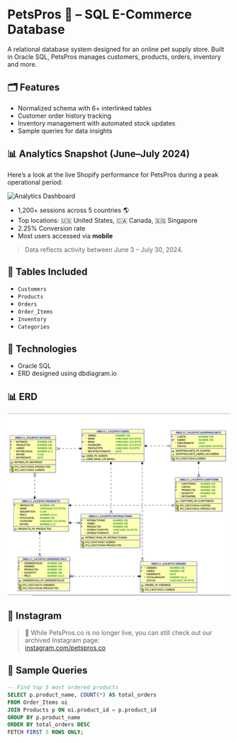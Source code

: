 # PetsPros 🐶 – SQL E-Commerce Database

A relational database system designed for an online pet supply store. Built in Oracle SQL, PetsPros manages customers, products, orders, inventory and more.

## 🗂️ Features

- Normalized schema with 6+ interlinked tables
- Customer order history tracking
- Inventory management with automated stock updates
- Sample queries for data insights

## 📊 Analytics Snapshot (June–July 2024)

Here’s a look at the live Shopify performance for PetsPros during a peak operational period:

![Analytics Dashboard](sql_scripts/media/PetsPros_analytics.png)

- 1,200+ sessions across 5 countries 🌎
- Top locations: 🇺🇸 United States, 🇨🇦 Canada, 🇸🇬 Singapore
- 2.25% Conversion rate
- Most users accessed via **mobile**

> Data reflects activity between June 3 – July 30, 2024.

## 🧩 Tables Included

- `Customers`
- `Products`
- `Orders`
- `Order_Items`
- `Inventory`
- `Categories`

## 🧪 Technologies

- Oracle SQL
- ERD designed using dbdiagram.io

## 📊 ERD

![PetsPros ERD](./PetsPros_ERD.png)

## 🤩 Instagram

> 🐾 While PetsPros.co is no longer live, you can still check out our archived Instagram page:  
[instagram.com/petspros.co](https://www.instagram.com/petspros.co)

## 🧾 Sample Queries

```sql
-- Find top 5 most ordered products
SELECT p.product_name, COUNT(*) AS total_orders
FROM Order_Items oi
JOIN Products p ON oi.product_id = p.product_id
GROUP BY p.product_name
ORDER BY total_orders DESC
FETCH FIRST 5 ROWS ONLY;
